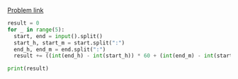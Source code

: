 [Problem link](https://www.softeer.ai/practice/6254)
```python
result = 0
for _ in range(5):
  start, end = input().split()
  start_h, start_m = start.split(":")
  end_h, end_m = end.split(":")
  result += ((int(end_h) - int(start_h)) * 60 + (int(end_m) - int(start_m)))

print(result)
```

